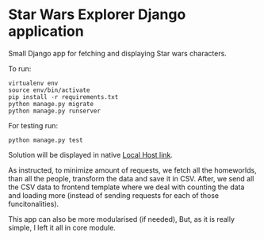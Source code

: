 # Star Wars Explorer Django application

Small Django app for fetching and displaying Star wars characters.

To run:
```
virtualenv env
source env/bin/activate
pip install -r requirements.txt
python manage.py migrate
python manage.py runserver
```

For testing run: 
```
python manage.py test
```

Solution will be displayed in native [Local Host link](http://127.0.0.1:8000/).

As instructed, to minimize amount of requests, we fetch all the homeworlds, than all the people, transform the data and save it in CSV. After, we send all the CSV data to frontend template where we deal with counting the data and loading more (instead of sending requests for each of those funcitonalities).

This app can also be more modularised (if needed), But, as it is really simple, I left it all in core module.
